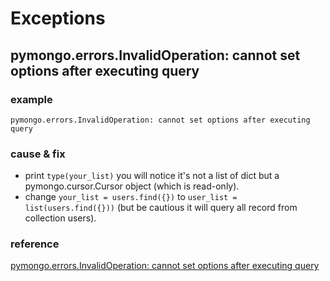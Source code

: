 # Exceptions

## pymongo.errors.InvalidOperation: cannot set options after executing query

### example

```text
pymongo.errors.InvalidOperation: cannot set options after executing query
```

### cause & fix

- print `type(your_list)` you will notice it's not a list of dict but a pymongo.cursor.Cursor object (which is read-only).
- change `your_list = users.find({})` to `user_list = list(users.find({}))` (but be cautious it will query all record from collection users).

### reference

[pymongo.errors.InvalidOperation: cannot set options after executing query](https://stackoverflow.com/questions/62550144/pymongo-errors-invalidoperation-cannot-set-options-after-executing-query)
